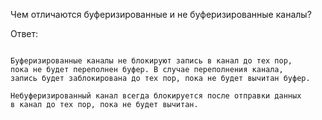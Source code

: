Чем отличаются буферизированные и не буферизированные каналы?

Ответ:

```

Буферизированные каналы не блокируют запись в канал до тех пор,
пока не будет переполнен буфер. В случае переполнения канала,
запись будет заблокирована до тех пор, пока не будет вычитан буфер.

Небуферизированный канал всегда блокируется после отправки данных
в канал до тех пор, пока не будет вычитан.


```